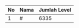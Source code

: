 | No | Nama            | Jumlah Level |
|----|-----------------|--------------|
| 1  | #    |    6335        |
